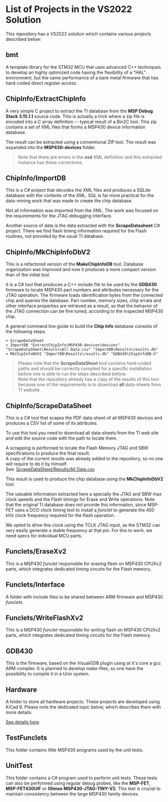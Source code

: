 # List of Projects in the VS2022 Solution

This repository has a VS2022 solution which contains various projects 
described below:


## bmt

A template library for the STM32 MCU that uses advanced C++ techniques to 
develop an highly optimized code having the flexibility of a "HAL" 
environment, but the same performance of a bare metal firmware that has 
hard-coded direct register access.


## ChipInfo/ExtractChipInfo

A very simple C project to extract the TI database from the 
**MSP Debug Stack 3.15.1.1** source code. This is actually a trick where 
a zip file is encoded into a C array definition -- typical result of a 
Bin2C tool. This zip contains a set of XML files that forms a MSP430 
device information database.

The result can be extracted using a conventional ZIP tool. The result was 
expanded into the **MSP430-devices** folder.

> Note that there are errors in the **xsd** XML definition and this 
> extracted instance has these corrections.


## ChipInfo/ImportDB

This is a C# project that decodes the XML files and produces a SQLite 
database with the contents of the XML. SQL is far more practical for the 
data-mining work that was made to create the chip database.

Not all information was imported from the XML. The work was focused on 
the requirements for the JTAG debugging interface.

Another source of data is the data extracted with the **ScrapeDatasheet** 
C# project. There we find flash timing information required for the Flash 
routines, not provided by the usual TI database.


## ChipInfo/MkChipInfoDbV2

This is a refactored version of the **MakeChipInfoDB** tool. Database 
organization was improved and now it produces a more compact version than 
of the initial tool.

It is a C# tool that produces a C++ include file to be used by the 
**GDB430** firmware to locate MSP430 part numbers and attributes 
necessary for the JTAG operation. The firmware loads identification 
bytes from the connected chip and queries the database. Part 
number, memory sizes, chip errata and other interface properties are 
retrieved as a result, so that the behavior of the JTAG connection can be 
fine tuned, according to the inspected MSP430 chip.

A general command line guide to build the **Chip Info** database consists 
of the following steps:
```
> ScrapeDataSheet
> ImportDB "ExtractChipInfo\MSP430-devices\devices" "ScrapeDataSheet\Results\All Data.csv" "ImportDB\Results\results.db"
> MkChipInfoDbV2 "ImportDB\Results\results.db" "GDB430\ChipInfoDB.h"
```

> Please note that the **ScrapeDataSheet** tool contains hard-coded paths 
> and should be correctly compiled for a specific installation before one 
> is able to run the steps described before.  
> Note that the repository already has a copy of the results of this tool 
> because one of the requirements is to download **all** data-sheets from 
> TI website.


## ChipInfo/ScrapeDataSheet

This is a C# tool that scapes the PDF data-sheet of all MSP430 devices 
and produces a CSV list of some of its attributes.

To use this tool you need to download all data-sheets from the TI web 
site and edit the source code with the path to locate them.

A scrapping is performed to locate the Flash Memory JTAG and SBW 
specifications to produce the final result.  
A copy of the current results was already added to the repository, so no 
one will require to do it by himself.  
See: [ScrapeDataSheet/Results/All Data.csv](ScrapeDataSheet/Results/All%20Data.csv)

This result is used to produce the chip database using the 
**MkChipInfoDbV2** tool.

The valuable information extracted here a specially the JTAG and SBW max 
clock speeds and the Flash timings for Erase and Write operations. Note 
that the original TI database does not provide this information, since 
MSP-FET uses a DCO clock timing tool to install a *funclet* to generate 
the 450 kHz clock frequency required for the flash operation.

We opted to drive this clock using the TCLK JTAG input, as the STM32 can 
very easily generate a stable frequency at that pin. For this to work, we 
need specs for individual MCU parts.


## Funclets/EraseXv2

This is a MSP430 *funclet* responsible for erasing flash on MSP430 
CPUXv2 parts, which integrates dedicated timing circuits for the Flash 
memory.


## Funclets/Interface

A folder with include files to be shared between ARM firmware and MSP430 
*funclets*.


## Funclets/WriteFlashXv2

This is a MSP430 *funclet* responsible for writing flash on MSP430 
CPUXv2 parts, which integrates dedicated timing circuits for the Flash 
memory.


## GDB430

This is the firmware, based on the VisualGDB plugin using at it's core a 
gcc ARM compiler. It is planned to develop make-files, so one have the 
possibility to compile it in a Unix system.


## Hardware

A folder to store all hardware projects. These projects are developed 
using KiCad 6. Please note the dedicated topic below, which describes 
them with more details.

[See details here](Hardware/README.md).


## TestFunclets

This folder contains little MSP430 programs used by the unit tests.


## UnitTest

This folder contains a C# program used to perform unit tests. These 
tests can also be performed using regular debug probes, like the 
**MSP-FET**, **MSP-FET430UIF** or **Olimex MSP430-JTAG-TINY-V2**.
This test is crucial to maintain consistency between the large MSP430 
family devices.

